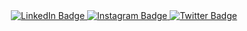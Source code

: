 <div id="header" align="center">
  
  <div id="badges">
  <a href="https://www.linkedin.com/in/ashfordleeparmesar">
    <img src="https://img.shields.io/badge/LinkedIn-blue?style=for-the-badge&logo=linkedin&logoColor=white" alt="LinkedIn Badge"/>
  </a>
  <a href="https://www.instagram.com/ashfordisnotonfire_">
    <img src="https://img.shields.io/badge/Instagram-purple?style=for-the-badge&logo=instagram&logoColor=white" alt="Instagram Badge"/>
  </a>
  <a href="https://www.twitter.com/ashfordisonfire">
    <img src="https://img.shields.io/badge/Twitter-blue?style=for-the-badge&logo=twitter&logoColor=white" alt="Twitter Badge"/>
  </a>
</div>
  
</div>

<!---
Ashford-Lee-Parmesar/Ashford-Lee-Parmesar is a ✨ special ✨ repository because its `README.md` (this file) appears on your GitHub profile.
You can click the Preview link to take a look at your changes.
--->

